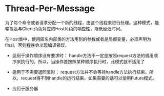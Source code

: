 # Thread-Per-Message 
为了每个命令或者请求分配一个新的线程，由这个线程来进行处理。这种模式，能够提高与Client角色对应的Host角色的响应性，降低延迟时间。

在Host类中，使用匿名内部类的方法用到的参数或者是局部变量，必须声明为final，否则程序会出现编译错误。


+ 适用于操作顺序没有要求时：
handle方法不一定是按照request方法的调用顺序来执行的。所以，当操作要按照某种顺序执行时，此模式就不适用了

+ 适用于不需要返回值时：
request方法并不会等待handle方法执行结束。所以，request得不到handle的运行结果。如果需要的话可以使用Future模式。

+ 应用于服务器

